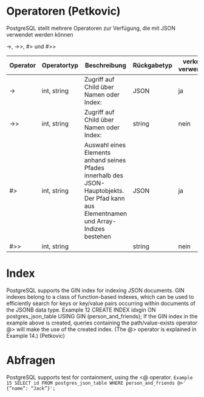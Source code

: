 # Operatoren (Petkovic)
PostgreSQL stellt mehrere Operatoren zur Verfügung, die mit JSON verwendet werden können 

->, ->>, #> und #>>

| Operator | Operatortyp | Beschreibung | Rückgabetyp |verkettet verwendbar|
|---|---|---|---|---|
|->  | int, string | Zugriff auf Child über Namen oder Index: | JSON | ja |
| ->>| int, string | Zugriff auf Child über Namen oder Index: | string| nein |
| #>| int, string | Auswahl eines Elements anhand seines Pfades innerhalb des JSON-Hauptobjekts. Der Pfad kann aus Elementnamen und Array-Indizes bestehen | JSON| ja|
| #>>| int, string | | string| nein|


# Index
PostgreSQL supports the GIN index for indexing JSON documents. GIN indexes belong to a class of function-based indexes, which can be used to efficiently search for keys or key/value pairs occurring within documents of the JSONB data type.
Example 12 CREATE INDEX idxgin ON postgres_json_table USING GIN (person_and_friends);
If the GIN index in the example above is created, queries containing the path/value-exists operator @> will make the use of the created index. (The @> operator is explained in Example 14.) (Petkovic)

# Abfragen
PostgreSQL supports test for containment, using the <@ operator.
`Example 15 SELECT id FROM postgres_json_table
WHERE person_and_friends @>' {”name”: “Jack”}';`